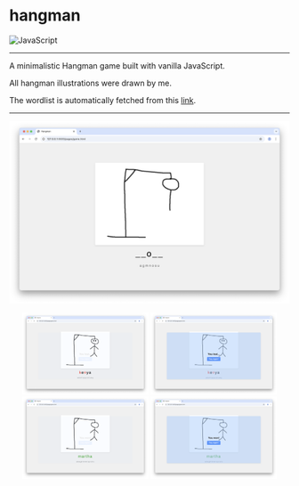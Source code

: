 # hangman

![JavaScript](https://img.shields.io/badge/javascript-%23323330.svg?style=for-the-badge&logo=javascript&logoColor=%23F7DF1E)

---

A minimalistic Hangman game built with vanilla JavaScript.

All hangman illustrations were drawn by me.

The wordlist is automatically fetched from this [link](https://raw.githubusercontent.com/first20hours/google-10000-english/refs/heads/master/google-10000-english-usa-no-swears-medium.txt).

---

![gameplay](./img/readme/gameplay.png)

<div align="center">
    <img alt="loosing" src="./img/readme/loosing01.png" width="45%">
    <img alt="loosing" src="./img/readme/loosing02.png" width="45%">
</div>

<div align="center">
    <img alt="winning" src="./img/readme/winning01.png" width="45%">
    <img alt="winning" src="./img/readme/winning02.png" width="45%">
</div>